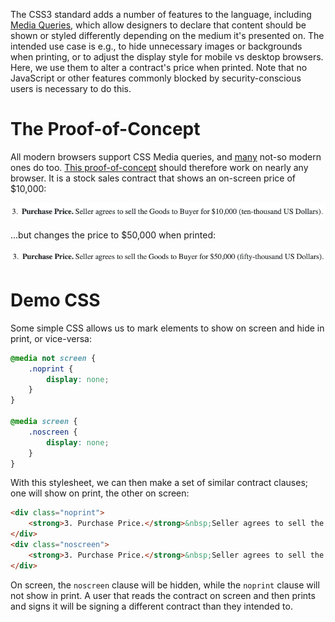 The CSS3 standard adds a number of features to the language, including [Media Queries](https://en.wikipedia.org/wiki/Media_queries), which allow designers to declare that content should be shown or styled differently depending on the medium it's presented on. The intended use case is e.g., to hide unnecessary images or backgrounds when printing, or to adjust the display style for mobile vs desktop browsers. Here, we use them to alter a contract's price when printed. Note that no JavaScript or other features commonly blocked by security-conscious users is necessary to do this.


# The Proof-of-Concept

All modern browsers support CSS Media queries, and [many](https://caniuse.com/#feat=css-mediaqueries) not-so modern ones do too. [This proof-of-concept](contract.html) should therefore work on nearly any browser. It is a stock sales contract that shows an on-screen price of $10,000:

![Screenshot of the web page as rendered on screen](screen.png)

...but changes the price to $50,000 when printed:

![Screenshot of the web page as rendered in print](print.png)

# Demo CSS

Some simple CSS allows us to mark elements to show on screen and hide in print, or vice-versa:

```css
@media not screen {
    .noprint {
        display: none;
    }
}

@media screen {
    .noscreen {
        display: none;
    }
}
```

With this stylesheet, we can then make a set of similar contract clauses; one will show on print, the other on screen:

```html
<div class="noprint">
    <strong>3. Purchase Price.</strong>&nbsp;Seller agrees to sell the Goods to Buyer for $10,000 (ten-thousand US Dollars).
</div>
<div class="noscreen">
    <strong>3. Purchase Price.</strong>&nbsp;Seller agrees to sell the Goods to Buyer for $50,000 (fifty-thousand US Dollars).
</div>
```

On screen, the `noscreen` clause will be hidden, while the `noprint` clause will not show in print. A user that reads the contract on screen and then prints and signs it will be signing a different contract than they intended to.